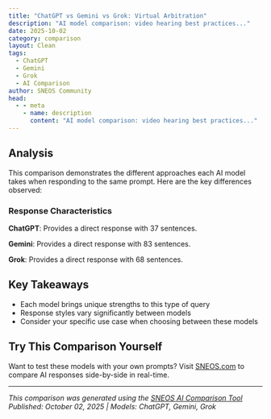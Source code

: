 ```yaml
---
title: "ChatGPT vs Gemini vs Grok: Virtual Arbitration"
description: "AI model comparison: video hearing best practices..."
date: 2025-10-02
category: comparison
layout: Clean
tags:
  - ChatGPT
  - Gemini
  - Grok
  - AI Comparison
author: SNEOS Community
head:
  - - meta
    - name: description
      content: "AI model comparison: video hearing best practices..."
---
```


<ChatComparison
  title="ChatGPT vs Gemini vs Grok: Virtual Arbitration"
  prompt="video hearing best practices"
  :responses='{
    "ChatGPT": "Certainly! Here are some best practices for conducting a video hearing to ensure it runs smoothly and professionally:\n\n### Before the Hearing\n1. **Test Technology in Advance**\n   - Verify your internet connection is stable.\n   - Test your video and audio equipment.\n   - Familiarize yourself with the video conferencing platform features (mute/unmute, screen sharing, chat, raise hand).\n\n2. **Prepare Your Environment**\n   - Choose a quiet, well-lit space with a neutral background.\n   - Minimize distractions and background noise.\n   - Inform others in your location about the hearing to avoid interruptions.\n\n3. **Organize Documents**\n   - Have all relevant documents and evidence ready and easily accessible.\n   - Prepare digital copies for screen-sharing if necessary.\n\n4. **Dress Professionally**\n   - Wear appropriate attire as you would in an in-person hearing.\n\n### During the Hearing\n1. **Join Early**\n   - Log in a few minutes early to resolve any technical issues.\n\n2. **Mute When Not Speaking**\n   - Keep your microphone muted until you need to speak to avoid background noise.\n\n3. **Clear Communication**\n   - Speak slowly and clearly.\n   - Identify yourself before speaking, especially if multiple participants are involved.\n\n4. **Maintain Eye Contact**\n   - Look at the camera to simulate eye contact with participants.\n\n5. **Follow Protocols**\n   - Adhere to the hearing\u2019s procedures and respect the moderator or judge.\n\n6. **Use Screen Sharing Wisely**\n   - Share documents or evidence only when appropriate and have them prepared beforehand.\n\n7. **Take Notes**\n   - Keep notes during the hearing to remember key points or questions.\n\n### After the Hearing\n1. **Confirm Next Steps**\n   - Clarify any follow-up actions or deadlines.\n\n2. **Technical Wrap-Up**\n   - Save any recordings or digital materials as needed.\n\n3. **Provide Feedback**\n   - Share any technical or procedural issues encountered to improve future hearings.\n\n---\n\nIf you would like, I can also provide a checklist or tips tailored to a specific type of video hearing (legal, administrative, mediation, etc.).",
    "Gemini": "Video hearings, or virtual court hearings, have become increasingly common. Here\u0027s a breakdown of best practices for participating in one, covering everything from preparation to conduct:\n\n**I. Preparation is Key:**\n\n*   **Understand the Technology:**\n    *   **Test Your Equipment:** This is crucial. Do a practice run with the platform (Zoom, Teams, etc.) well in advance.  Test your camera, microphone, and speakers.  Ensure you know how to mute/unmute yourself, share your screen (if needed), and use the chat function.\n    *   **Check Your Internet Connection:** A stable, wired connection is ideal. If using Wi-Fi, be as close to the router as possible. Close other programs that may use bandwidth.\n    *   **Software Updates:** Ensure your operating system, browser, and video conferencing software are up-to-date.\n    *   **Learn Platform-Specific Instructions:**  The court or hearing body will likely provide specific instructions on how to join the hearing, what to expect, and any platform-specific requirements.  Read and follow these instructions carefully.\n    *   **Have a Backup Plan:**  What happens if your internet fails? Have a backup connection (e.g., mobile hotspot) or know the phone number to call in (if available).\n*   **Prepare Your Physical Environment:**\n    *   **Choose a Quiet Location:**  Select a room where you won\u0027t be interrupted by noise from children, pets, other people, or external sounds (traffic, construction).\n    *   **Professional Background:**  A neutral, uncluttered background is best. Avoid distracting patterns or personal items.  Consider using a virtual background if appropriate and permitted by the court/hearing body.  Make sure your virtual background doesn\u0027t have any distracting movements or lighting issues.\n    *   **Lighting:** Ensure your face is well-lit. Natural light from a window in front of you is ideal.  If using artificial light, avoid harsh shadows. Ring lights can be effective.\n    *   **Camera Angle:** Position your camera at eye level. Avoid looking up or down at the camera. Use books or a stand to adjust your device\u0027s height.\n    *   **Minimize Distractions:** Turn off notifications on your computer and phone. Ask anyone else in the house to avoid making noise.\n    *   **Proper Attire:** Dress as you would for an in-person hearing. This demonstrates respect for the process.\n    *   **Clear Workspace:**  Have all necessary documents, notes, and exhibits organized and readily accessible. A clean workspace will help you stay focused.\n*   **Prepare Your Case/Testimony:**\n    *   **Review All Documents:**  Be thoroughly familiar with all relevant documents, evidence, and legal precedents.\n    *   **Outline Your Arguments:**  Prepare a clear and concise outline of your arguments or testimony.\n    *   **Practice Your Presentation:**  Rehearse your presentation to ensure a smooth and confident delivery.\n    *   **Identify Key Points:**  Know the most important points you want to convey.\n    *   **Prepare for Questions:** Anticipate potential questions from the judge/hearing officer and prepare your answers in advance.\n*   **Communicate with the Court/Opposing Counsel (if applicable):**\n    *   **Notify the Court:** Inform the court/hearing body of any technical difficulties or special needs you may have well in advance.\n    *   **Exchange Documents:** Ensure all parties have exchanged all necessary documents and exhibits before the hearing.\n    *   **Agree on Procedures:** Discuss procedural matters with opposing counsel (if applicable) to streamline the hearing.\n\n**II. Conduct During the Hearing:**\n\n*   **Join the Hearing Early:** Log in at least 10-15 minutes before the scheduled start time to address any last-minute technical issues.\n*   **Mute Yourself When Not Speaking:** This minimizes background noise and prevents distractions. Remember to unmute yourself before speaking.\n*   **Speak Clearly and Slowly:** Enunciate your words and speak at a moderate pace. Avoid mumbling or talking too quickly.\n*   **Maintain Eye Contact (with the camera):** Looking directly at the camera helps create a sense of connection with the judge/hearing officer.\n*   **Pay Attention:** Focus on the proceedings and avoid distractions. Don\u0027t multi-task or check your phone.\n*   **Be Respectful and Professional:** Address the judge/hearing officer with the appropriate title (e.g., \u0022Your Honor,\u0022 \u0022Mr./Ms. [Name]\u0022). Maintain a polite and respectful demeanor at all times.\n*   **Follow Instructions:** Listen carefully to the judge/hearing officer\u0027s instructions and follow them precisely.\n*   **Wait Your Turn to Speak:** Avoid interrupting others. Raise your hand (virtually or physically) if you need to speak.\n*   **Present Evidence Clearly:** If presenting exhibits, make sure they are clearly visible on the screen and that you explain their relevance.\n*   **Be Honest and Truthful:** Always provide accurate and truthful information.\n*   **Avoid Side Conversations:** Refrain from having private conversations with others during the hearing.\n*   **Control Your Emotions:** Remain calm and composed, even if you disagree with something that is said.\n*   **Minimize Movement:** Avoid fidgeting or making unnecessary movements that can be distracting.\n*   **Be Aware of Body Language:** Maintain good posture and avoid slouching. Be mindful of your facial expressions.\n*   **Take Notes:** Jot down important points or questions that arise during the hearing.\n*   **If Technical Issues Arise:** If you experience technical difficulties, immediately notify the court/hearing body. Have a backup plan in place.\n*   **Avoid Eating or Drinking:** Unless medically necessary, avoid eating or drinking during the hearing.\n\n**III. Post-Hearing:**\n\n*   **Follow Up:** If the court requests additional information or documents, provide them promptly.\n*   **Review the Record:** If a recording of the hearing is available, review it to ensure you understand the outcome and any next steps.\n*   **Seek Clarification:** If you have any questions about the hearing or the court\u0027s decision, contact your attorney (if applicable) or the court clerk for clarification.\n\n**Important Considerations:**\n\n*   **Court Rules:** Always adhere to the specific rules and procedures of the court or hearing body.\n*   **Confidentiality:** Be mindful of the confidentiality of the proceedings. Avoid discussing the case with unauthorized individuals or sharing confidential information online.\n*   **Legal Advice:** If you are representing yourself, consult with an attorney for legal advice if needed.\n\nBy following these best practices, you can ensure a smooth and effective participation in a video hearing.  Remember that thorough preparation and professional conduct are essential for a positive outcome. Good luck!\n",
    "Grok": "I believe you meant \u0022video conferencing best practices\u0022 or \u0022virtual hearing best practices\u0022 in the context of online meetings, court hearings, or similar settings. Below are some best practices for participating in a video hearing or conference to ensure clarity, professionalism, and effectiveness:\n\n---\n\n### **1. Technical Preparation**\n- **Test Your Equipment in Advance**: Check your camera, microphone, and speakers/headphones before the hearing. Ensure they are functioning properly.\n- **Stable Internet Connection**: Use a wired connection (Ethernet) if possible to avoid disruptions. Have a backup plan (e.g., mobile hotspot) in case of connectivity issues.\n- **Update Software**: Ensure your video conferencing platform (Zoom, Microsoft Teams, etc.) is updated to the latest version to avoid compatibility issues.\n- **Charge Devices**: Make sure your laptop or device is fully charged or plugged in during the hearing to avoid interruptions.\n- **Backup Device**: Have a secondary device ready in case your primary device fails.\n\n---\n\n### **2. Environment Setup**\n- **Quiet Location**: Choose a private, quiet space with minimal background noise. Inform others in your household or workspace to avoid interruptions.\n- **Good Lighting**: Position yourself in a well-lit area with light in front of you (not behind) to avoid backlighting or shadows on your face.\n- **Neutral Background**: Use a clean, clutter-free background or a virtual background if allowed by the platform or hearing rules. Avoid distracting visuals.\n- **Camera Positioning**: Place your camera at eye level and ensure your face is centered in the frame. Avoid extreme angles (e.g., camera too low or too high).\n- **Minimize Distractions**: Silence notifications on your computer and phone. Close unnecessary applications to avoid pop-ups during the hearing.\n\n---\n\n### **3. Professional Conduct**\n- **Dress Appropriately**: Wear professional attire as if you were attending an in-person hearing or meeting, especially for court proceedings or formal settings.\n- **Punctuality**: Join the video hearing a few minutes early to account for technical issues and to demonstrate respect for others\u2019 time.\n- **Body Language**: Sit up straight, maintain eye contact by looking at the camera, and avoid fidgeting or multitasking during the hearing.\n- **Mute When Not Speaking**: Keep your microphone muted when you\u2019re not speaking to prevent background noise from disrupting the session.\n- **Speak Clearly**: Speak slowly and clearly, and avoid speaking over others. Wait for your turn to avoid audio overlap.\n\n---\n\n### **4. Communication Tips**\n- **Introduce Yourself**: When speaking for the first time, state your name and role (if applicable) for clarity, especially in large hearings.\n- **Use Headphones**: If possible, use headphones with a built-in microphone to reduce echo and improve audio quality.\n- **Avoid Side Conversations**: Refrain from private chats or side conversations during the hearing, as they may be visible or audible to others.\n- **Raise Hand Feature**: If the platform has a \u201Craise hand\u201D feature, use it to signal when you wish to speak instead of interrupting.\n- **Clarify if Needed**: If you didn\u2019t hear something or there\u2019s a technical issue, politely ask for repetition or clarification.\n\n---\n\n### **5. Platform Familiarity**\n- **Learn the Tools**: Familiarize yourself with the video conferencing platform\u2019s features (mute/unmute, chat, screen sharing, etc.) before the hearing.\n- **Follow Guidelines**: Adhere to any specific instructions provided by the host or organization regarding platform use or hearing protocols.\n- **Chat Etiquette**: Use the chat feature only for relevant communications or as instructed by the host/organizer.\n- **Recording Rules**: Do not record the hearing unless explicitly permitted, as this may violate privacy or legal guidelines.\n\n---\n\n### **6. Privacy and Security**\n- **Secure Access**: Use the provided meeting link or ID and password to join. Avoid sharing meeting details publicly.\n- **Private Space**: Ensure no one else can overhear sensitive discussions or see confidential documents on your screen.\n- **Log Out Properly**: Once the hearing is over, log out of the session and close the application to prevent unauthorized access.\n\n---\n\n### **7. For Legal or Formal Hearings (e.g., Court Proceedings)**\n- **Know the Rules**: Review any specific guidelines or protocols issued by the court or organization (e.g., how to address the judge, submission of evidence, etc.).\n- **Identify Yourself Clearly**: When requested, provide your full name and any relevant identification for the record.\n- **Prepare Documents**: Have all necessary documents or evidence digitized and easily accessible on your device if they need to be shared or referenced.\n- **Witness Protocols**: If you\u2019re a witness, ensure you\u2019re alone in the room (unless otherwise instructed) to maintain the integrity of your testimony.\n- **Formal Address**: Use appropriate titles (e.g., \u201CYour Honor\u201D) and maintain a respectful tone at all times.\n\n---\n\n### **8. Troubleshooting During the Hearing**\n- **Audio/Video Issues**: If your audio or video stops working, use the chat feature to inform the host or organizer. Restart the application if necessary.\n- **Rejoining**: If disconnected, try to rejoin using the original link or contact the organizer for assistance.\n- **Backup Communication**: Have the organizer\u2019s or host\u2019s phone number or email handy in case you cannot rejoin the hearing.\n\n---\n\nBy following these best practices, you can ensure a smooth, professional, and effective video hearing or conference experience. If you meant something more specific (like accessibility for hearing-impaired individuals or something else), please clarify, and I\u2019d be happy to provide more tailored guidance!"
  }'
  published-date="00:15"
/>

## Analysis

This comparison demonstrates the different approaches each AI model takes when responding to the same prompt. Here are the key differences observed:

### Response Characteristics

**ChatGPT**: Provides a direct response with 37 sentences. 

**Gemini**: Provides a direct response with 83 sentences. 

**Grok**: Provides a direct response with 68 sentences. 

## Key Takeaways

- Each model brings unique strengths to this type of query
- Response styles vary significantly between models
- Consider your specific use case when choosing between these models

## Try This Comparison Yourself

Want to test these models with your own prompts? Visit [SNEOS.com](https://sneos.com) to compare AI responses side-by-side in real-time.

---

*This comparison was generated using the [SNEOS AI Comparison Tool](https://sneos.com)*
*Published: October 02, 2025 | Models: ChatGPT, Gemini, Grok*
